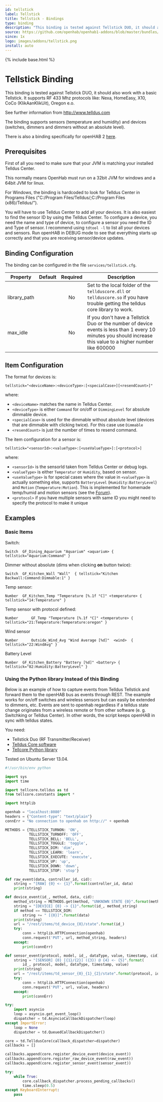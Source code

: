 ```yaml
---
id: tellstick
label: Tellstick
title: Tellstick - Bindings
type: binding
description: "This binding is tested against Tellstick DUO, it should also work with a basic Tellstick.  It supports RF 433 Mhz protocols like: Nexa, HomeEasy, X10, CoCo (KlikAanKlikUit), Oregon e.o."
source: https://github.com/openhab/openhab1-addons/blob/master/bundles/binding/org.openhab.binding.tellstick/README.md
since: 1x
logo: images/addons/tellstick.png
install: auto
---
```


<!-- Attention authors: Do not edit directly. Please add your changes to the appropriate source repository -->

{% include base.html %}

# Tellstick Binding

This binding is tested against Tellstick DUO, it should also work with a basic Tellstick.  It supports RF 433 Mhz protocols like: Nexa, HomeEasy, X10, CoCo (KlikAanKlikUit), Oregon e.o.

See further information from http://www.telldus.com

The binding supports sensors (temperature and humidity) and devices (switches, dimmers and dimmers without an absolute level).

There is also a binding specifically for openHAB 2 [here](http://docs.openhab.org/addons/bindings/tellstick/readme.html).

## Prerequisites

First of all you need to make sure that your JVM is matching your installed Telldus Center. 

This normally means OpenHab must run on a 32bit JVM for windows and a 64bit JVM for linux.

For Windows, the binding is hardcoded to look for Telldus Center in Programs Files ("C:/Program Files/Telldus/;C:/Program Files (x86)/Telldus/").

You will have to use Telldus Center to add all your devices. It is also easiest to find the sensor ID by using the Telldus Center. To configure a device, you need the name and type of device, to configure a sensor you need the ID and Type of sensor. I recommend using `tdtool -l` to list all your devices and sensors. Run openHAB in DEBUG mode to see that everything starts up correctly and that you are receiving sensor/device updates.

## Binding Configuration

The binding can be configured in the file `services/tellstick.cfg`.

| Property | Default | Required | Description |
|----------|---------|:--------:|-------------|
| library_path |     |   No     | Set to the local folder of the `tellduscore.dll` or `tellduscore.so` if you have trouble getting the telldus core library to work. |
| max_idle |         |   No     | If you don't have a Tellstick Duo or the number of device events is less than 1 every 10 minutes you should increase this value to a higher number like 600000 |

## Item Configuration

The format for devices is:

```
tellstick="<deviceName>:<deviceType>:[<specialCase>][<resendCount>]"
```

where:

* `<deviceName>` matches the name in Telldus Center.  
* `<deviceType>` is either `Command` for on/off or `DimmingLevel` for absolute dimmable device.
* `<specialCase>` is used for the dimmable without absolute level (devices that are dimmable with clicking twice). For this case use `Dimmable`
* `<resendCount>` is just the number of times to resend command.

The item configuration for a sensor is:

```  
tellstick="<sensorId>:<valueType>:[<useValueType>]:[<protocol>]
```

where:

* `<sensorId>` is the sensorId taken from Telldus Center or debug logs.  
* `<valueType>` is either `Temperatur` or `Humidity`, based on sensor.  
* `<useValueType>` is for special cases where the value in `<valueType>` is actually something else, supports `BatteryLevel` (`Humidity:BatteryLevel`) and `Motion` (`Temperature:Motion`). This is implemented for homemade temp/humid and motion sensors (see the [Forum](http://elektronikforumet.com/forum/viewtopic.php?f=3&t=63772&hilit=telldus)).
* `<protocol>` if you have multiple sensors with same ID you might need to specify the protocol to make it unique

## Examples

### Basic Items

Switch:

```
Switch  GF_Dining_Aquarium "Aquarium" <aquarium> { tellstick="Aquarium:Command" }
```

Dimmer without absolute (dims when clicking **on** button twice):

```   
Switch  GF_Kitchen_Wall "Wall"  { tellstick="Kitchen Backwall:Command:Dimmable:1" }
```

Temp sensor:

```
Number  GF_Kitchen_Temp "Temperature [%.1f °C]" <temperature> { tellstick="14:Temperature" }
```

Temp sensor with protocol defined:

```
Number      GF_Temp "Temperature [%.1f °C]" <temperature> { tellstick="21:Temperature:Temperature:oregon" }﻿
```

Wind sensor

```
Number      Outside_Wind_Avg "Wind Average [%d]"  <wind>  { tellstick="22:WindAvg" }﻿                  
```

Battery Level

```
Number  GF_Kitchen_Battery "Battery [%d]" <battery> { tellstick="82:Humidity:BatteryLevel" }
```

### Using the Python library Instead of this Binding

Below is an example of how to capture events from Telldus Tellstick and forward them to the openHAB bus as events through REST. The example works for on/off switches and wireless sensors but can easily be extended to dimmers, etc. Events are sent to openhab regardless if a telldus state change originates from a wireless remote or from other software (e. g. Switchking or Telldus Center). In other words, the script keeps openHAB in sync with telldus states.

You need:

- Tellstick Duo (RF Transmitter/Receiver)
- [Telldus Core software](http://developer.telldus.se/)
- [Tellcore Python library](https://pypi.python.org/pypi/tellcore-py)

Tested on Ubuntu Server 13.04.

```python
#!/usr/bin/env python

import sys
import time

import tellcore.telldus as td
from tellcore.constants import *

import httplib

openhab = "localhost:8080"
headers = {"Content-type": "text/plain"}
connErr = "No connection to openhab on http://" + openhab

METHODS = {TELLSTICK_TURNON: 'ON',
           TELLSTICK_TURNOFF: 'OFF',
           TELLSTICK_BELL: 'BELL',
           TELLSTICK_TOGGLE: 'toggle',
           TELLSTICK_DIM: 'dim',
           TELLSTICK_LEARN: 'learn',
           TELLSTICK_EXECUTE: 'execute',
           TELLSTICK_UP: 'up',
           TELLSTICK_DOWN: 'down',
           TELLSTICK_STOP: 'stop'}

def raw_event(data, controller_id, cid):
    string = "[RAW] {0} <- {1}".format(controller_id, data)
    print(string)

def device_event(id_, method, data, cid):
    method_string = METHODS.get(method, "UNKNOWN STATE {0}".format(method))
    string = "[DEVICE] {0} -> {1}".format(id_, method_string)
    if method == TELLSTICK_DIM:
        string += " [{0}]".format(data)
    print(string)
    url = "/rest/items/td_device_{0}/state".format(id_)
    try:
        conn = httplib.HTTPConnection(openhab)
        conn.request('PUT', url, method_string, headers)
    except:
        print(connErr)

def sensor_event(protocol, model, id_, dataType, value, timestamp, cid):
    string = "[SENSOR] {0} [{1}/{2}] ({3}) @ {4} <- {5}".format(
        id_, protocol, model, dataType, timestamp, value)
    print(string)
    url = "/rest/items/td_sensor_{0}_{1}_{2}/state".format(protocol, id_, dataType)
    try:
        conn = httplib.HTTPConnection(openhab)
        conn.request('PUT', url, value, headers)
    except:
        print(connErr)

try:
    import asyncio
    loop = asyncio.get_event_loop()
    dispatcher = td.AsyncioCallbackDispatcher(loop)
except ImportError:
    loop = None
    dispatcher = td.QueuedCallbackDispatcher()

core = td.TelldusCore(callback_dispatcher=dispatcher)
callbacks = []

callbacks.append(core.register_device_event(device_event))
callbacks.append(core.register_raw_device_event(raw_event))
callbacks.append(core.register_sensor_event(sensor_event))

try:
    while True:
        core.callback_dispatcher.process_pending_callbacks()
        time.sleep(0.5)
except KeyboardInterrupt:
    pass
```
